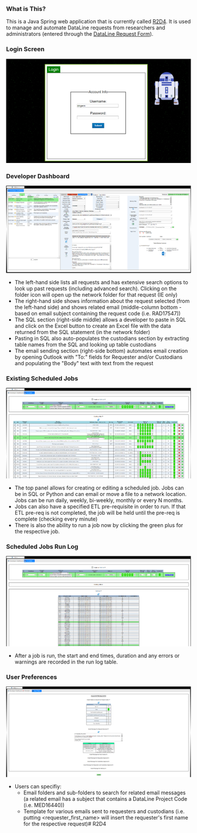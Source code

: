 ### What is This?

This is a Java Spring web application that is currently called [R2D4](https://dataline.mskcc.org/DataLine). It is used to manage and automate DataLine requests from researchers and administrators (entered through the [DataLine Request Form](http://darwin.mskcc.org/resources/dataline_request.htm)).

### Login Screen
![](2019-02-23%2014_54_13-Window.png)

### Developer Dashboard
![](2019-02-23%2014_57_53-Window.png)
- The left-hand side lists all requests and has extensive search options to look up past requests (including advanced search). Clicking on the folder icon will open up the network folder for that request (IE only)
- The right-hand side shows information about the request selected (from the left-hand side) and shows related email (middle-column bottom - based on email subject containing the request code (i.e. RAD17547))
- The SQL section (right-side middle) allows a developer to paste in SQL and click on the Excel button to create an Excel file with the data returned from the SQL statement (in the network folder)
- Pasting in SQL also auto-populates the custodians section by extracting table names from the SQL and looking up table custodians
- The email sending section (right-side bottom) automates email creation by opening Outlook with "To:" fields for Requester and/or Custodians and populating the "Body" text with text from the request

### Existing Scheduled Jobs
![](2019-02-23%2014_59_18-Window.png)
- The top panel allows for creating or editing a scheduled job. Jobs can be in SQL or Python and can email or move a file to a network location. Jobs can be run daily, weekly, bi-weekly, monthly or every N months.
- Jobs can also have a specified ETL pre-requisite in order to run. If that ETL pre-req is not completed, the job will be held until the pre-req is complete (checking every minute)
- There is also the ability to run a job now by clicking the green plus for the respective job.

### Scheduled Jobs Run Log
![](2019-02-23%2014_59_45-Window.png)
- After a job is run, the start and end times, duration and any errors or warnings are recorded in the run log table.

### User Preferences
![](2019-02-23%2015_01_28-Window.png)
+ Users can specifiy:
   + Email folders and sub-folders to search for related email messages (a related email has a subject that contains a DataLine Project Code (i.e. MED16440))
   + Template for various emails sent to requesters and custodians (i.e. putting &lt;requester_first_name&gt; will insert the requester's first name for the respective request)# R2D4
